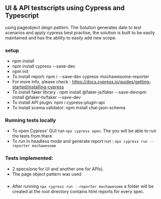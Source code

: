 ## UI & API testscripts using Cypress and Typescript

 using pageobject deign pattern.
 The Solution generates date to test scenarios and apply cypress best practise, the solution is built to be easily maintained and has the ability to easily add new scope.


### setup
- npm install 
- npm install cypress --save-dev
- npm init
- To install report: npm i --save-dev cypress-mochawesome-reporter
- For more info, please check : https://docs.cypress.io/guides/getting-started/installing-cypress
- To install faker library :  npm install @faker-js/faker --save-devnpm install @faker-ts/faker --save-dev
- To install API plugin: npm i cypress-plugin-api  
- To install scema validator: npm install chai-json-schema



### Running tests locally
- To open Cypress' GUI run `npx cypress open`. The you will be able to run the tests from there
- To run in headless mode and generate report run : `npx cypress run --reporter mochawesome`

### Tests implemented:
- 2 specs(one for UI and another one for APIs).
- The page object pattern was used



### 
- After running `npx cypress run --reporter mochawesome` a folder will be created at the root directory contains html reports for every spec.

